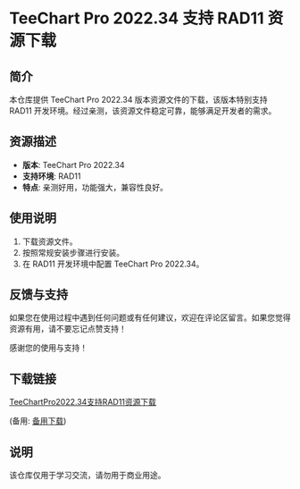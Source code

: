 # TeeChart Pro 2022.34 支持 RAD11 资源下载

## 简介
本仓库提供 TeeChart Pro 2022.34 版本资源文件的下载，该版本特别支持 RAD11 开发环境。经过亲测，该资源文件稳定可靠，能够满足开发者的需求。

## 资源描述
- **版本**: TeeChart Pro 2022.34
- **支持环境**: RAD11
- **特点**: 亲测好用，功能强大，兼容性良好。

## 使用说明
1. 下载资源文件。
2. 按照常规安装步骤进行安装。
3. 在 RAD11 开发环境中配置 TeeChart Pro 2022.34。

## 反馈与支持
如果您在使用过程中遇到任何问题或有任何建议，欢迎在评论区留言。如果您觉得资源有用，请不要忘记点赞支持！

感谢您的使用与支持！

## 下载链接
[TeeChartPro2022.34支持RAD11资源下载](https://pan.quark.cn/s/2241e95056a6) 

(备用: [备用下载](https://pan.baidu.com/s/1RUfsjl1qsM_rXcRUBvg4qw?pwd=1234))

## 说明

该仓库仅用于学习交流，请勿用于商业用途。
